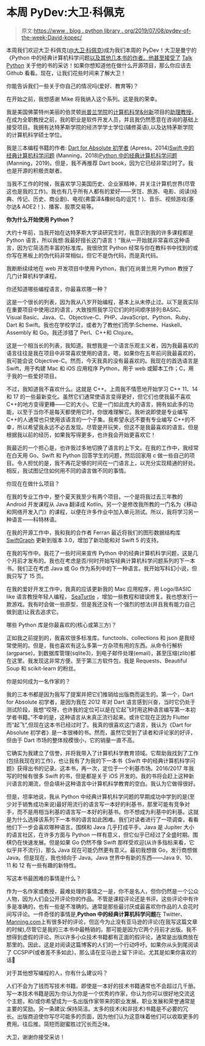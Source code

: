 # 本周 PyDev:大卫·科佩克

> 原文:[https://www . blog . python library . org/2019/07/08/pydev-of-the-week-David-kopec/](https://www.blog.pythonlibrary.org/2019/07/08/pydev-of-the-week-david-kopec/)

本周我们欢迎大卫·科佩克([@大卫·科佩克](https://twitter.com/davekopec))成为我们本周的 PyDev！大卫是曼宁的《Python 中的经典计算机科学问题[以及其他几本书的作者。他甚至接受了](https://www.manning.com/books/classic-computer-science-problems-in-python) [Talk Python](https://talkpython.fm/episodes/show/211/classic-cs-problems-in-python) 关于他的书的采访！如果你想知道他在做什么开源项目，那么你应该去 Github 看看。现在，让我们花些时间来了解大卫！

你能告诉我们一些关于你自己的情况吗(爱好、教育等)？

在开始之前，我想感谢 Mike 将我纳入这个系列。这是我的荣幸。

我是美国佛蒙特州美丽的伯灵顿[尚普兰学院](https://www.champlain.edu/)的[计算机科学&创新](https://www.champlain.edu/technology-degrees/computer-science-and-innovation)项目的[助理教授](https://www.champlain.edu/academics/our-faculty/kopec-david)。在成为全职教授之前，我的职业是软件开发人员，并且我仍然愿意在咨询的基础上接受项目。我拥有达特茅斯学院的经济学学士学位(辅修英语),以及达特茅斯学院的计算机科学硕士学位。

我是三本编程书籍的作者: [Dart for Absolute 初学者](https://amzn.to/2HhTjpQ) (Apress，2014)[Swift 中的经典计算机科学问题](https://www.manning.com/books/classic-computer-science-problems-in-swift) (Manning，2018)[Python 中的经典计算机科学问题](https://www.manning.com/books/classic-computer-science-problems-in-python) (Manning，2019)。但是，我不再推荐 Dart book，因为它已经非常过时了。我也是开源的积极贡献者。

当我不工作的时候，我喜欢学习美国历史、企业家精神，并关注计算机世界(尽管这也是我的工作)。我也有几乎所有人都有的爱好——烹饪、旅游、电影、阅读(经典、传记、历史、商业剧)、电视(弗雷泽&橡树岛的诅咒！)、音乐、视频游戏(塞尔达& AOE2！)、播客、股票交易等。

**你为什么开始使用 Python？**

大约十年前，当我开始在达特茅斯大学读研究生时，我意识到我的许多课程都是 Python 语言，所以我想:我最好擅长这门语言！“我从一开始就非常喜欢这种语言，因为它简洁而丰富的标准库。我很欣赏 Python 经常与你在教科书中找到的或你写在黑板上的伪代码非常相似，但它不是伪代码，而是真代码。

我断断续续地在 web 开发项目中使用 Python，我们在尚普兰用 Python 教授了几门计算机科学课程。

你还知道哪些编程语言，你最喜欢哪一种？

这是一个很长的列表，因为我从八岁开始编程，基本上从未停止过。以下是我实际在重要项目中使用过的语言，大致按照我学习它们的时间顺序排列:BASIC、Visual Basic、Java、C、Objective-C、PHP、JavaScript、Python、Ruby、Dart 和 Swift。我也在学校学过，或者为了教他们而学:Scheme、Haskell、Assembly 和 Go。我还涉猎了 Perl、C++和 Clojure。

这是一个相当长的列表，我知道。我想我是一个语言乐观主义者，因为我最喜欢的语言往往是我在项目中非常喜欢使用的语言。嗯，如果你在五年前问我最喜欢的，我可能会说 Objective-C。然而，今天我真的没有最喜欢的。我现在的首选语言是 Swift，用于构建 Mac 和 iOS 应用程序 Python，用于 web 或脚本工作；C，用于我的一些爱好项目。

不过，我知道我不喜欢什么。这就是 C++。上周我不情愿地开始学习 C++ 11、14 和 17 的一些最新变化。虽然它们通常使语言变得更好，但它们也使我最不喜欢 C++的地方变得更糟——它的大小。它是一门如此庞大的语言，拥有如此多的功能，以至于当你不是每天都使用它时，你很难理解它。我听说即使是专业编写 C++的人通常也只使用该语言的一个子集。我希望永远不要有专业编写 C++的不幸，所以希望我永远不必去发现。尽管是开玩笑，但这不是我最喜欢的语言。但是根据我以前的经历，如果我写得更多，也许我会开始更喜欢它！

我最近的一个担心是，也许我过多地切换了语言的上下文。在我的工作中，我经常在白天用 Go、Swift 和 Python 回答学生的问题，然后回家用 c 做一些自己的项目。令人担忧的是，我不再花足够的时间在一门语言上，以充分实现精通的好处。相反，我试图记住如何用不同的语言做不同的事情。

你现在在做什么项目？

在我的专业工作中，整个夏天我至少有两个项目。一个是将我过去三年教的 Android 开发课程从 Java 翻译成 Kotlin。另一个是修改我所教的一门名为《移动和网络开发入门》的课程，以便在许多作业中加入单元测试。所以，我将学习另一种语言——科特林语。

在我的开源工作中，我和我的合作者 Ferran 最近将我们的图形数据结构库 [SwiftGraph](https://github.com/davecom/SwiftGraph) 更新到版本 3.0，增加了新功能和对 Swift 5 的支持。

在我的写作中。我花了一些时间来宣传 Python 中的经典计算机科学问题，这是几个月前才发布的。我也在考虑是否/何时开始写经典计算机科学问题系列的下一本书。我们正在考虑 Java 或 Go 作为系列中的下一种语言。我开始写科幻小说，但我只写了 15 页。

在我的爱好开发工作中，我真的应该更新我的 Mac 应用程序，用 Logo/BASIC like 语言教授年轻人编程， [SeaTurtle](https://www.oaksnow.com/seaturtle/) ，增加一些教程和错误修复。我也想发行一款游戏。我有时会做一些原型，但是我还没有一个强烈的想法(并且我有能力自己做到底)让我去追求它。

哪些 Python 库是你最喜欢的(核心或第三方)？

正如我之前提到的，我喜欢很多标准库。functools、collections 和 json 是我经常使用的。但是，我也喜欢有这么多第一方杂项有用的东西。从命令行解析(argparse)，到数据库管理(sqlite3)，到电子邮件处理(email)，甚至压缩(zlib)都在这里。我发现这非常方便。至于第三方软件包，我是 Requests、Beautiful Soup 和 scikit-learn 的粉丝。

你是如何成为一名作家的？

我的三本书都是因为我写了提案并把它们推销给出版商而诞生的。第一个，Dart for Absolute 初学者，是因为我在 2012 年对 Dart 语言感到兴奋，当时它仍处于测试阶段，我想“哎呀，也许我的定位可以是在它起飞时用这种语言编写第一本初学者书籍。”不幸的是，这种语言从未真正流行起来。或许它现在正因为 Flutter 而“起飞”,但现在这本书已经过时了。我真的很喜欢这门语言，我认为《Dart for Absolute 初学者》是一本很棒的书。然而，虽然它受到了读者和评论家的好评，但由于 Dart 市场的整体规模很小，它的销量一直不高。

它确实为我建立了信誉，并将我带入了计算机科学教育领域。它帮助我找到了工作(包括我现在的工作)，也让我有了为我的下一本书《Swift 中的经典计算机科学问题》获得出书的记录。这本书，再一次，定位于一个利基市场。2016/2017 年我写的时候有很多 Swift 的书，但是都是关于 iOS 开发的。我的书将会赶上这种新兴语言的潮流，但会填补这种语言中计算机科学教育的空白。我认为它做得很好。

但是，坦率地说，我从 Python 中经典计算机科学问题的早期成功中学到的是(至少对于销售成功来说)最好用流行的语言写一本好的利基书，那里可能有竞争对手，而不是用相当利基的语言写一本好的利基书。你不想成为利基中的利基。这就是为什么选择该系列下一本书的语言如此困难。我们对读者进行了一项调查，看看他们下一步会喜欢哪种语言。围棋和 Java 几乎打成平手。Java 是 Jupiter 大小的语言社区，在许多方面与 Python 一样有意义，但它似乎已经过了全盛时期。围棋仍在快速发展。但是如果 Go 仍然不像 Swift 那样受欢迎(从许多指标来看，它似乎并不流行)，那么 Java 现在可能仍然更有意义。最初我想做 Go，发行商想做 Java。但是现在，我也倾向于 Java。Java 世界中有新的东西——Java 9、10、11 和 12 有一些有趣的新特性。

写这本书最困难的事情是什么？

作为一名作家或教授，最难处理的事情之一是，你不是名人，但你仍然是一个公众人物，因为人们会公开评论你的作品。不管是课程评论还是书评。这些评论中有许多是准确的，也有一些是不准确的。通常是那些最讨厌或最喜欢你作品的人会花时间写评论。一件奇怪的事情是,**Python 中的经典计算机科学问题**在 Twitter、[Manning.com](http://manning.com/)上有很多好的评论，但迄今为止没有亚马逊的评论(在我写这篇文章的时候),尽管它是我的三本书中最畅销的。那可能是因为它两个月前才出版。我不想得到虚假的评论。所以许多小众技术书籍都有正面的假评论，通常是出版商放在那里的。因此，这是对阅读这篇博客的人们的一个行动呼吁。如果你从头到尾阅读了 CCSPiP(或者差不多如此)，那么请在亚马逊上留下评论。尤其是如果你喜欢的话🙂

对于其他想写编程的人，你有什么建议吗？

人们不会为了钱而写技术书籍。即使是一本好的技术书籍通常也不会超过几千册。写一本技术书籍是因为:你认为你是一个优秀的作家，你认为你可以很好地交流这个主题，和/或你希望成为一名出版作家带来的职业发展。职业发展和荣誉通常是主要的奖励。另一条建议:保持简洁。太多的技术(和非技术)书籍是不必要的冗长。出版商迫使你写尽可能多的页面，因为他们认为这意味着他们可以收取更多的费用。往后推。简短而甜蜜胜过冗长而乏味。

大卫，谢谢你接受采访！